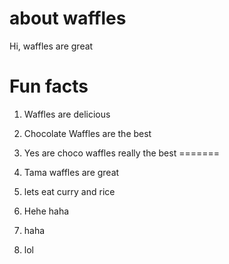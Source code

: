 # about waffles

Hi, waffles are great

# Fun facts
1. Waffles are delicious
2. Chocolate Waffles are the best 
3. Yes
are choco waffles really the best
=======
4. Tama waffles are great
5. lets eat curry and rice
6. Hehe haha
7. haha

8. lol